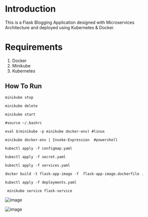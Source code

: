 
# Introduction
 This is a Flask Blogging Application designed with Microservices Architecture  and deployed using Kubernetes & Docker.



# Requirements 
1. Docker
2. Minikube
3. Kubernetes

   
## How To Run 

`minikube stop`

`minikube delete`

`minikube start `

`#source ~/.bashrc`

`eval $(minikube -p minikube docker-env) #linux`

`minikube docker-env | Invoke-Expression  #powershell`
 
`kubectl apply -f configmap.yaml`

`kubectl apply -f secret.yaml`

`kubectl apply -f services.yaml`

`docker build -t flask-app-image -f  flask-app-image.dockerfile .`

`kubectl apply -f deployments.yaml`

` minikube service flask-service`

![image](https://github.com/Aswin410/flask-mongo-db-express/assets/79198536/f6c712bb-33d8-4996-b9ab-0fadb7122e45)

 


![image](https://github.com/Aswin410/flask-mongo-db-express/assets/79198536/ac6b8377-a6cd-43a8-82be-28e619f472a5)


 

 
 

 

